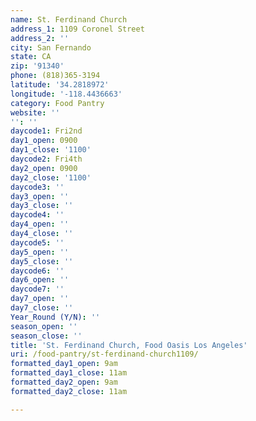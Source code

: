 ```yaml
---
name: St. Ferdinand Church
address_1: 1109 Coronel Street
address_2: ''
city: San Fernando
state: CA
zip: '91340'
phone: (818)365-3194
latitude: '34.2818972'
longitude: '-118.4436663'
category: Food Pantry
website: ''
'': ''
daycode1: Fri2nd
day1_open: 0900
day1_close: '1100'
daycode2: Fri4th
day2_open: 0900
day2_close: '1100'
daycode3: ''
day3_open: ''
day3_close: ''
daycode4: ''
day4_open: ''
day4_close: ''
daycode5: ''
day5_open: ''
day5_close: ''
daycode6: ''
day6_open: ''
daycode7: ''
day7_open: ''
day7_close: ''
Year_Round (Y/N): ''
season_open: ''
season_close: ''
title: 'St. Ferdinand Church, Food Oasis Los Angeles'
uri: /food-pantry/st-ferdinand-church1109/
formatted_day1_open: 9am
formatted_day1_close: 11am
formatted_day2_open: 9am
formatted_day2_close: 11am

---
```

